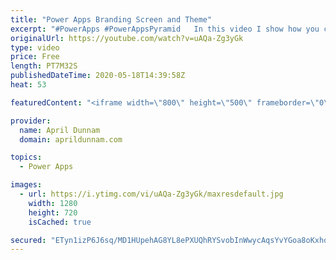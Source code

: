 ```yaml
---
title: "Power Apps Branding Screen and Theme"
excerpt: "#PowerApps #PowerAppsPyramid   In this video I show how you can create a branding screen in your Power Apps applications that mimics your company brand standard and use that screen to create a custom re-usable theme.    This is an expansion on my \"App Makeover: Quick Tips for Beautiful PowerApps\" talk"
originalUrl: https://youtube.com/watch?v=uAQa-Zg3yGk
type: video
price: Free
length: PT7M32S
publishedDateTime: 2020-05-18T14:39:58Z
heat: 53

featuredContent: "<iframe width=\"800\" height=\"500\" frameborder=\"0\" src=\"https://www.youtube.com/embed/uAQa-Zg3yGk\" allow=\"accelerometer; autoplay; encrypted-media; gyroscope; picture-in-picture\" allowfullscreen></iframe>"

provider:
  name: April Dunnam
  domain: aprildunnam.com

topics:
  - Power Apps

images:
  - url: https://i.ytimg.com/vi/uAQa-Zg3yGk/maxresdefault.jpg
    width: 1280
    height: 720
    isCached: true

secured: "ETyn1izP6J6sq/MD1HUpehAG8YL8ePXUQhRYSvobInWwycAqsYvYGoa8oKxholq2jsiCQZzhq3myjBjVL67G8M5+tkRPa9Ob3CPCaTZGg9ouqB50gvgjbCo2RQkax2FyBt3ZPkl7rRrUhuDsQ6ntWMJ70floCBoPFW2sSfpobJkjvZ6CALKcbeA49Zh04m6d16O8h4lETLxqFmHwvyX9h3KY45HErGh1W+1Mdx6yaHWZeAH3oaPfAPYgpa1J231/tpqYyZac18RjpC/0YQUBpkcpXjuWTqfmkcHKBNGx27lne7f91XiV+b5X0d7lt3Iov/2Ib0J08jBHkskm5eZyJERE8EJKS/77c2/qK61X8l89PMZrBwvFMsT/KKJ7Bm9EiJ+qOm6auQxwcYOsDOZNGzxFTMTQK3eWWfpY61kZs3A=;cHF48wssXgwPXemPz8kPEw=="
---
```


